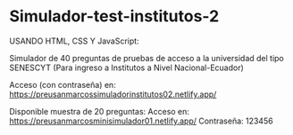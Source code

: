 # Simulador-test-institutos-2
USANDO HTML, CSS Y JavaScript:

Simulador de 40 preguntas de pruebas de acceso a la universidad del tipo SENESCYT (Para ingreso a Institutos a Nivel Nacional-Ecuador)

Acceso (con contraseña) en: https://preusanmarcossimuladorinstitutos02.netlify.app/

Disponible muestra de 20 preguntas: Acceso en: https://preusanmarcosminisimulador01.netlify.app/ Contraseña: 123456
